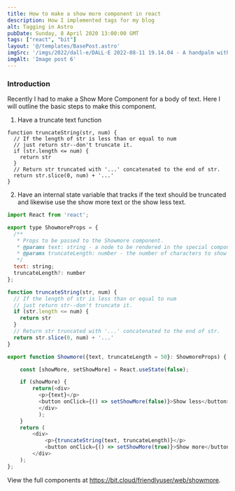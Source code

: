 ```yaml
---
title: How to make a show more component in react
description: How I implemented tags for my blog
alt: Tagging in Astro
pubDate: Sunday, 8 April 2020 13:00:00 GMT
tags: ["react", "bit"]
layout: '@/templates/BasePost.astro'
imgSrc: '/imgs/2022/dall-e/DALL·E 2022-08-11 19.14.04 - A handpalm with a tree growing out of it, digital art.png.jpeg'
imgAlt: 'Image post 6'
---
```



### Introduction

Recently I had to make a Show More Component for a body of text. Here I will outline the basic steps to make this component.

1. Have a truncate text function
```
function truncateString(str, num) {
  // If the length of str is less than or equal to num
  // just return str--don't truncate it.
  if (str.length <= num) {
    return str
  }
  // Return str truncated with '...' concatenated to the end of str.
  return str.slice(0, num) + '...'
}
```
2. Have an internal state variable that tracks if the text should  be truncated and likewise use the show more text or the show less text.

```js
import React from 'react';

export type ShowmoreProps = {
  /**
   * Props to be passed to the Showmore component.
   * @params text: string - a node to be rendered in the special component.
   * @params truncateLength: number - the number of characters to show before truncating.
   */
  text: string;
  truncateLength?: number
};

function truncateString(str, num) {
  // If the length of str is less than or equal to num
  // just return str--don't truncate it.
  if (str.length <= num) {
    return str
  }
  // Return str truncated with '...' concatenated to the end of str.
  return str.slice(0, num) + '...'
}

export function Showmore({text, truncateLength = 50}: ShowmoreProps) {

    const [showMore, setShowMore] = React.useState(false);

    if (showMore) {
        return(<div>
          <p>{text}</p>
          <button onClick={() => setShowMore(false)}>Show less</button> 
          </div>
          );
    }
    return (
        <div>
            <p>{truncateString(text, truncateLength)}</p>
            <button onClick={() => setShowMore(true)}>Show more</button>  
        </div>
    );
};
```

View the full components at https://bit.cloud/friendlyuser/web/showmore.